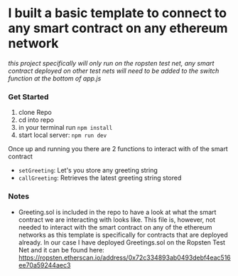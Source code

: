 # I built a basic template to connect to any smart contract on any ethereum network
*this project specifically will only run on the ropsten test net, any smart contract deployed on other test nets will need to be added to the switch function at the bottom of app.js*


### Get Started
1. clone Repo
2. cd into repo
3. in your terminal run `npm install`
4. start local server: `npm run dev`

Once up and running you there are 2 functions to interact with of the smart contract
- `setGreeting`: Let's you store any greeting string
- `callGreeting`: Retrieves the latest greeting string stored

### Notes
- Greeting.sol is included in the repo to have a look at what the smart contract we are interacting with looks like. This file is, however, not needed to interact with the smart contract on any of the ethereum networks as this template is specifically for contracts that are deployed already. In our case I have deployed Greetings.sol on the Ropsten Test Net and it can be found here: https://ropsten.etherscan.io/address/0x72c334893ab0493debf4eac516ee70a59244aec3
